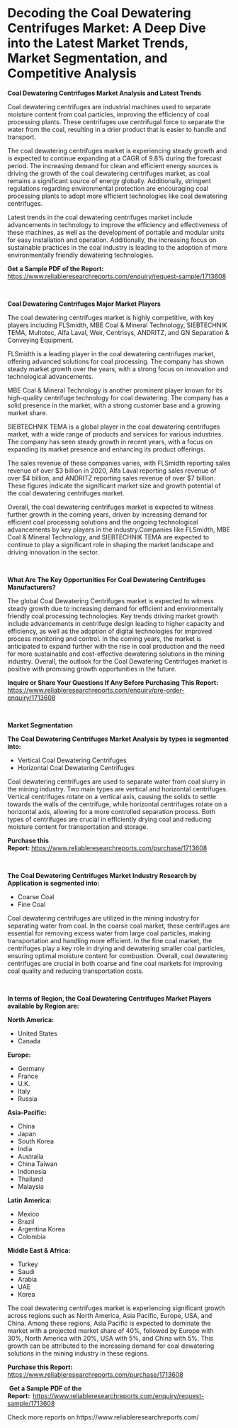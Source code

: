 <p><h1>Decoding the Coal Dewatering Centrifuges Market: A Deep Dive into the Latest Market Trends, Market Segmentation, and Competitive Analysis</h1></p><p><strong>Coal Dewatering Centrifuges Market Analysis and Latest Trends</strong></p>
<p><p>Coal dewatering centrifuges are industrial machines used to separate moisture content from coal particles, improving the efficiency of coal processing plants. These centrifuges use centrifugal force to separate the water from the coal, resulting in a drier product that is easier to handle and transport.</p><p>The coal dewatering centrifuges market is experiencing steady growth and is expected to continue expanding at a CAGR of 9.8% during the forecast period. The increasing demand for clean and efficient energy sources is driving the growth of the coal dewatering centrifuges market, as coal remains a significant source of energy globally. Additionally, stringent regulations regarding environmental protection are encouraging coal processing plants to adopt more efficient technologies like coal dewatering centrifuges.</p><p>Latest trends in the coal dewatering centrifuges market include advancements in technology to improve the efficiency and effectiveness of these machines, as well as the development of portable and modular units for easy installation and operation. Additionally, the increasing focus on sustainable practices in the coal industry is leading to the adoption of more environmentally friendly dewatering technologies.</p></p>
<p><strong>Get a Sample PDF of the Report:&nbsp;</strong> <a href="https://www.reliableresearchreports.com/enquiry/request-sample/1713608">https://www.reliableresearchreports.com/enquiry/request-sample/1713608</a></p>
<p>&nbsp;</p>
<p><strong>Coal Dewatering Centrifuges Major Market Players</strong></p>
<p><p>The coal dewatering centrifuges market is highly competitive, with key players including FLSmidth, MBE Coal & Mineral Technology, SIEBTECHNIK TEMA, Multotec, Alfa Laval, Weir, Centrisys, ANDRITZ, and GN Separation & Conveying Equipment.</p><p>FLSmidth is a leading player in the coal dewatering centrifuges market, offering advanced solutions for coal processing. The company has shown steady market growth over the years, with a strong focus on innovation and technological advancements.</p><p>MBE Coal & Mineral Technology is another prominent player known for its high-quality centrifuge technology for coal dewatering. The company has a solid presence in the market, with a strong customer base and a growing market share.</p><p>SIEBTECHNIK TEMA is a global player in the coal dewatering centrifuges market, with a wide range of products and services for various industries. The company has seen steady growth in recent years, with a focus on expanding its market presence and enhancing its product offerings.</p><p>The sales revenue of these companies varies, with FLSmidth reporting sales revenue of over $3 billion in 2020, Alfa Laval reporting sales revenue of over $4 billion, and ANDRITZ reporting sales revenue of over $7 billion. These figures indicate the significant market size and growth potential of the coal dewatering centrifuges market.</p><p>Overall, the coal dewatering centrifuges market is expected to witness further growth in the coming years, driven by increasing demand for efficient coal processing solutions and the ongoing technological advancements by key players in the industry.Companies like FLSmidth, MBE Coal & Mineral Technology, and SIEBTECHNIK TEMA are expected to continue to play a significant role in shaping the market landscape and driving innovation in the sector.</p></p>
<p>&nbsp;</p>
<p><strong>What Are The Key Opportunities For Coal Dewatering Centrifuges Manufacturers?</strong></p>
<p><p>The global Coal Dewatering Centrifuges market is expected to witness steady growth due to increasing demand for efficient and environmentally friendly coal processing technologies. Key trends driving market growth include advancements in centrifuge design leading to higher capacity and efficiency, as well as the adoption of digital technologies for improved process monitoring and control. In the coming years, the market is anticipated to expand further with the rise in coal production and the need for more sustainable and cost-effective dewatering solutions in the mining industry. Overall, the outlook for the Coal Dewatering Centrifuges market is positive with promising growth opportunities in the future.</p></p>
<p><strong>Inquire or Share Your Questions If Any Before Purchasing This Report:</strong> <a href="https://www.reliableresearchreports.com/enquiry/pre-order-enquiry/1713608">https://www.reliableresearchreports.com/enquiry/pre-order-enquiry/1713608</a></p>
<p>&nbsp;</p>
<p><strong>Market Segmentation</strong></p>
<p><strong>The Coal Dewatering Centrifuges Market Analysis by types is segmented into:</strong></p>
<p><ul><li>Vertical Coal Dewatering Centrifuges</li><li>Horizontal Coal Dewatering Centrifuges</li></ul></p>
<p><p>Coal dewatering centrifuges are used to separate water from coal slurry in the mining industry. Two main types are vertical and horizontal centrifuges. Vertical centrifuges rotate on a vertical axis, causing the solids to settle towards the walls of the centrifuge, while horizontal centrifuges rotate on a horizontal axis, allowing for a more controlled separation process. Both types of centrifuges are crucial in efficiently drying coal and reducing moisture content for transportation and storage.</p></p>
<p><strong>Purchase this Report:&nbsp;</strong><a href="https://www.reliableresearchreports.com/purchase/1713608">https://www.reliableresearchreports.com/purchase/1713608</a></p>
<p>&nbsp;</p>
<p><strong>The Coal Dewatering Centrifuges Market Industry Research by Application is segmented into:</strong></p>
<p><ul><li>Coarse Coal</li><li>Fine Coal</li></ul></p>
<p><p>Coal dewatering centrifuges are utilized in the mining industry for separating water from coal. In the coarse coal market, these centrifuges are essential for removing excess water from large coal particles, making transportation and handling more efficient. In the fine coal market, the centrifuges play a key role in drying and dewatering smaller coal particles, ensuring optimal moisture content for combustion. Overall, coal dewatering centrifuges are crucial in both coarse and fine coal markets for improving coal quality and reducing transportation costs.</p></p>
<p>&nbsp;</p>
<p><strong>In terms of Region, the Coal Dewatering Centrifuges Market Players available by Region are:</strong></p>
<p>
    <p> <strong> North America: </strong>
        <ul>
            <li>United States</li>
            <li>Canada</li>
        </ul>
        </p> 
    <p> <strong> Europe: </strong>
        <ul>
            <li>Germany</li>
            <li>France</li>
            <li>U.K.</li>
            <li>Italy</li>
            <li>Russia</li>
        </ul>
        </p> 
    <p> <strong> Asia-Pacific: </strong>
        <ul>
            <li>China</li>
            <li>Japan</li>
            <li>South Korea</li>
            <li>India</li>
            <li>Australia</li>
            <li>China Taiwan</li>
            <li>Indonesia</li>
            <li>Thailand</li>
            <li>Malaysia</li>
        </ul>
        </p> 
    <p> <strong> Latin America: </strong>
        <ul>
            <li>Mexico</li>
            <li>Brazil</li>
            <li>Argentina Korea</li>
            <li>Colombia</li>
        </ul>
        </p> 
    <p> <strong> Middle East & Africa: </strong>
        <ul>
            <li>Turkey</li>
            <li>Saudi</li>
            <li>Arabia</li>
            <li>UAE</li>
            <li>Korea</li>
        </ul>
    </p>
    </p>
<p><p>The coal dewatering centrifuges market is experiencing significant growth across regions such as North America, Asia Pacific, Europe, USA, and China. Among these regions, Asia Pacific is expected to dominate the market with a projected market share of 40%, followed by Europe with 30%, North America with 20%, USA with 5%, and China with 5%. This growth can be attributed to the increasing demand for coal dewatering solutions in the mining industry in these regions.</p></p>
<p><strong>Purchase this Report: </strong><a href="https://www.reliableresearchreports.com/purchase/1713608">https://www.reliableresearchreports.com/purchase/1713608</a></p>
<p>&nbsp;<strong>Get a Sample PDF of the Report:&nbsp;&nbsp;</strong><a href="https://www.reliableresearchreports.com/enquiry/request-sample/1713608">https://www.reliableresearchreports.com/enquiry/request-sample/1713608</a></p>
<p><strong></strong></p>
<p>Check more reports on https://www.reliableresearchreports.com/</p>